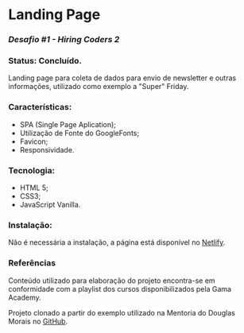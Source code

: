 # Landing Page
### _Desafio #1 - Hiring Coders 2_
### Status: Concluído.

Landing page para coleta de dados para envio de newsletter e outras informações, utilizado como exemplo a "Super" Friday.

### Características:
- SPA (Single Page Aplication);
- Utilização de Fonte do GoogleFonts;
- Favicon;
- Responsividade.

### Tecnologia:
- HTML 5;
- CSS3;
- JavaScript Vanilla.

### Instalação:
Não é necessária a instalação, a página está disponível no [Netlify](https://landing-pagehc2.netlify.app/).

### Referências
Conteúdo utilizado para elaboração do projeto encontra-se em conformidade com a playlist dos cursos disponibilizados pela Gama Academy.

Projeto clonado a partir do exemplo utilizado na Mentoria do Douglas Morais no [GitHub](https://github.com/mrdouglasmorais/vtex-gamaacademy).












